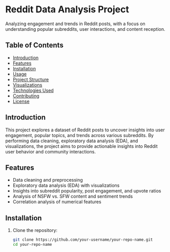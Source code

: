 # Reddit Data Analysis Project

Analyzing engagement and trends in Reddit posts, with a focus on understanding popular subreddits, user interactions, and content reception.

## Table of Contents

- [Introduction](#introduction)
- [Features](#features)
- [Installation](#installation)
- [Usage](#usage)
- [Project Structure](#project-structure)
- [Visualizations](#visualizations)
- [Technologies Used](#technologies-used)
- [Contributing](#contributing)
- [License](#license)

## Introduction

This project explores a dataset of Reddit posts to uncover insights into user engagement, popular topics, and trends across various subreddits. By performing data cleaning, exploratory data analysis (EDA), and visualizations, the project aims to provide actionable insights into Reddit user behavior and community interactions.

## Features

- Data cleaning and preprocessing
- Exploratory data analysis (EDA) with visualizations
- Insights into subreddit popularity, post engagement, and upvote ratios
- Analysis of NSFW vs. SFW content and sentiment trends
- Correlation analysis of numerical features

## Installation

1. Clone the repository:
   ```bash
   git clone https://github.com/your-username/your-repo-name.git
   cd your-repo-name
